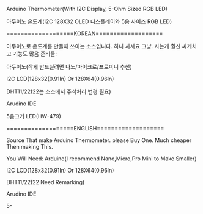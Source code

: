 Arduino Thermometer(With I2C Display, 5-Ohm Sized RGB LED)

아두이노 온도계(I2C 128X32 OLED 디스플레이와 5옴 사이즈 RGB LED)

===================KOREAN===================

아두이노로 온도계를 만들때 쓰이는 소스입니다.
하나 사세요 그냥.
사는게 훨신 싸게치고 기능도 많음
준비물:

아두이노(작게 만드실려면 나노/마이크로/프로미니 추천)

I2C LCD(128x32(0.91In) Or 128X64(0.96In)

DHT11/22(22는 소스에서 주석처리 변경 필요)

Arudino IDE

5옴크기 LED(HW-479)

===================ENGLISH===================

Source That make Arduino Thermometer.
please Buy One.
Much cheaper Then making This.

You Will Need:
Arduino(I recommend Nano,Micro,Pro Mini to Make Smaller)

I2C LCD(128x32(0.91In) Or 128X64(0.96In)

DHT11/22(22 Need Remarking)

Arudino IDE

5-

